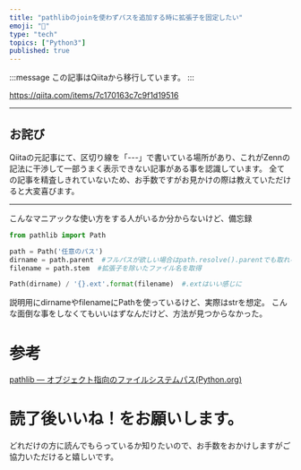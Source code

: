 ```yaml
---
title: "pathlibのjoinを使わずパスを追加する時に拡張子を固定したい"
emoji: "📝"
type: "tech"
topics: ["Python3"]
published: true
---
```


:::message
この記事はQiitaから移行しています。
:::

https://qiita.com/items/7c170163c7c9f1d19516

-----

## お詫び
Qiitaの元記事にて、区切り線を「---」で書いている場所があり、これがZennの記法に干渉して一部うまく表示できない記事がある事を認識しています。
全ての記事を精査しきれていないため、お手数ですがお見かけの際は教えていただけると大変喜びます。

-----

こんなマニアックな使い方をする人がいるか分からないけど、備忘録

``` expansion.py
from pathlib import Path

path = Path('任意のパス')
dirname = path.parent  #フルパスが欲しい場合はpath.resolve().parentでも取れる
filename = path.stem  #拡張子を除いたファイル名を取得

Path(dirname) / '{}.ext'.format(filename)  #.extはいい感じに
```

説明用にdirnameやfilenameにPathを使っているけど、実際はstrを想定。
こんな面倒な事をしなくてもいいはずなんだけど、方法が見つからなかった。

# 参考
<a href="https://docs.python.jp/3/library/pathlib.html">pathlib — オブジェクト指向のファイルシステムパス(Python.org)</a>

# 読了後いいね！をお願いします。
どれだけの方に読んでもらっているか知りたいので、お手数をおかけしますがご協力いただけると嬉しいです。


